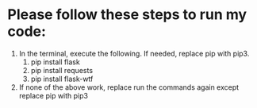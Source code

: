 # Please follow these steps to run my code:

1. In the terminal, execute the following. If needed, replace pip with pip3.
   1. pip install flask 
   2. pip install requests 
   3. pip install flask-wtf
2. If none of the above work, replace run the commands again except replace pip with pip3